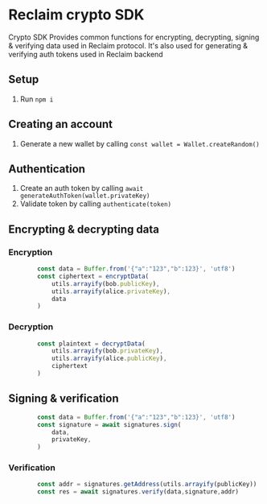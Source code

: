 # Reclaim crypto SDK

Crypto SDK Provides common functions for encrypting, decrypting, signing & verifying data used in Reclaim protocol.
It's also used for generating & verifying auth tokens used in Reclaim backend

## Setup
1. Run `npm i`

## Creating an account
1. Generate a new wallet by calling `const wallet = Wallet.createRandom()`

## Authentication
1. Create an auth token by calling `await generateAuthToken(wallet.privateKey)`
2. Validate token by calling `authenticate(token)`

## Encrypting & decrypting data
### Encryption
```typescript
		const data = Buffer.from('{"a":"123","b":123}', 'utf8')
		const ciphertext = encryptData(
			utils.arrayify(bob.publicKey),
			utils.arrayify(alice.privateKey),
			data
		)
```
### Decryption
```typescript
		const plaintext = decryptData(
			utils.arrayify(bob.privateKey),
			utils.arrayify(alice.publicKey),
			ciphertext
		)
```

## Signing & verification
```typescript
        const data = Buffer.from('{"a":"123","b":123}', 'utf8')
        const signature = await signatures.sign(
            data,
            privateKey,
        )
```
### Verification
```typescript
        const addr = signatures.getAddress(utils.arrayify(publicKey))
        const res = await signatures.verify(data,signature,addr)
```